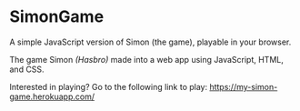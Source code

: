 # SimonGame
A simple JavaScript version of Simon (the game), playable in your browser.

The game Simon *(Hasbro)* made into a web app using JavaScript, HTML, and CSS.

Interested in playing? Go to the following link to play: https://my-simon-game.herokuapp.com/
